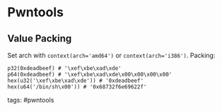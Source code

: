 # Pwntools

## Value Packing
Set arch with `context(arch='amd64')` or `context(arch='i386')`.
Packing:
```
p32(0xdeadbeef) # '\xef\xbe\xad\xde'
p64(0xdeadbeef) # '\xef\xbe\xad\xde\x00\x00\x00\x00'
hex(u32('\xef\xbe\xad\xde')) # '0xdeadbeef'
hex(u64('/bin/sh\x00')) # '0x68732f6e69622f'
```

tags: #pwntools 
